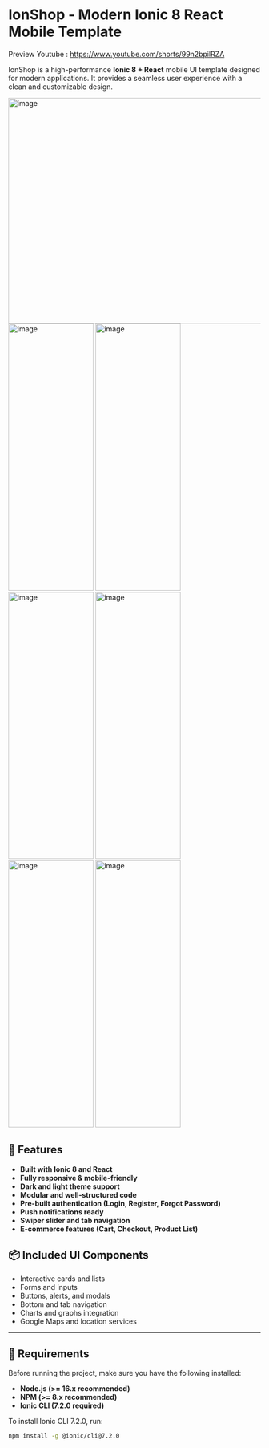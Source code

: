 # IonShop - Modern Ionic 8 React Mobile Template  

Preview Youtube : https://www.youtube.com/shorts/99n2bpilRZA

IonShop is a high-performance **Ionic 8 + React** mobile UI template designed for modern applications. It provides a seamless user experience with a clean and customizable design.

<img width="900" height="450" alt="image" src="https://github.com/user-attachments/assets/975483a0-a5eb-406d-b81d-9f4fe1eda8ff" />
<img width="170" height="532" alt="image" src="https://github.com/user-attachments/assets/2aa58362-43a0-4867-ae39-0985e9316078" />
<img width="170" height="532" alt="image" src="https://github.com/user-attachments/assets/191dbf57-f57e-4e0b-a6e5-ecf8a8eb4bc5" />
<img width="170" height="532" alt="image" src="https://github.com/user-attachments/assets/2724cbc4-24ce-43cf-89c6-043f6e335734" />
<img width="170" height="532" alt="image" src="https://github.com/user-attachments/assets/8b8333ee-cf65-4de1-bf07-8198d90dc755" />
<img width="170" height="532" alt="image" src="https://github.com/user-attachments/assets/0e2d9f32-d43d-403d-954c-679242a309bb" />
<img width="170" height="532" alt="image" src="https://github.com/user-attachments/assets/ce569df3-82e0-485e-a497-4e16ef24cfa9" />

## 🚀 Features  
- **Built with Ionic 8 and React**  
- **Fully responsive & mobile-friendly**  
- **Dark and light theme support**  
- **Modular and well-structured code**  
- **Pre-built authentication (Login, Register, Forgot Password)**  
- **Push notifications ready**  
- **Swiper slider and tab navigation**  
- **E-commerce features (Cart, Checkout, Product List)**  

## 📦 Included UI Components  
- Interactive cards and lists  
- Forms and inputs  
- Buttons, alerts, and modals  
- Bottom and tab navigation  
- Charts and graphs integration  
- Google Maps and location services  

---

## 📜 Requirements  
Before running the project, make sure you have the following installed:  
- **Node.js (>= 16.x recommended)**  
- **NPM (>= 8.x recommended)**  
- **Ionic CLI (7.2.0 required)**  

To install Ionic CLI 7.2.0, run:  
```sh
npm install -g @ionic/cli@7.2.0


